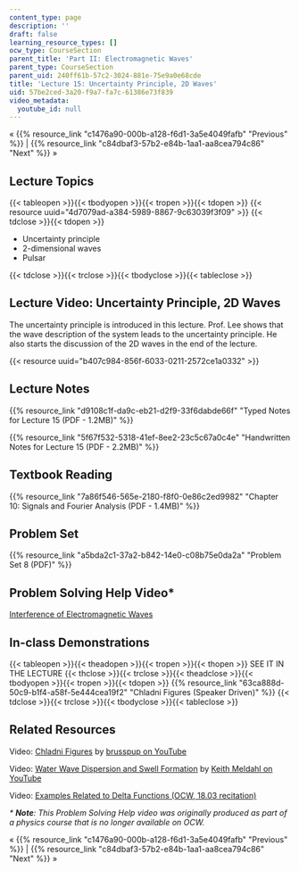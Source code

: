 ```yaml
---
content_type: page
description: ''
draft: false
learning_resource_types: []
ocw_type: CourseSection
parent_title: 'Part II: Electromagnetic Waves'
parent_type: CourseSection
parent_uid: 240ff61b-57c2-3024-881e-75e9a0e68cde
title: 'Lecture 15: Uncertainty Principle, 2D Waves'
uid: 57be2ced-3a20-f9a7-fa7c-61386e73f839
video_metadata:
  youtube_id: null
---
```

« {{% resource_link "c1476a90-000b-a128-f6d1-3a5e4049fafb" "Previous" %}} | {{% resource_link "c84dbaf3-57b2-e84b-1aa1-aa8cea794c86" "Next" %}} »

## Lecture Topics

{{< tableopen >}}{{< tbodyopen >}}{{< tropen >}}{{< tdopen >}}
{{< resource uuid="4d7079ad-a384-5989-8867-9c63039f3f09" >}}
{{< tdclose >}}{{< tdopen >}}

- Uncertainty principle
- 2-dimensional waves
- Pulsar

{{< tdclose >}}{{< trclose >}}{{< tbodyclose >}}{{< tableclose >}}

## Lecture Video: Uncertainty Principle, 2D Waves

The uncertainty principle is introduced in this lecture. Prof. Lee shows that the wave description of the system leads to the uncertainty principle. He also starts the discussion of the 2D waves in the end of the lecture.

{{< resource uuid="b407c984-856f-6033-0211-2572ce1a0332" >}}

## Lecture Notes

{{% resource_link "d9108c1f-da9c-eb21-d2f9-33f6dabde66f" "Typed Notes for Lecture 15 (PDF - 1.2MB)" %}}

{{% resource_link "5f67f532-5318-41ef-8ee2-23c5c67a0c4e" "Handwritten Notes for Lecture 15 (PDF - 2.2MB)" %}}

## Textbook Reading

{{% resource_link "7a86f546-565e-2180-f8f0-0e86c2ed9982" "Chapter 10: Signals and Fourier Analysis (PDF - 1.4MB)" %}}

## Problem Set

{{% resource_link "a5bda2c1-37a2-b842-14e0-c08b75e0da2a" "Problem Set 8 (PDF)" %}}

## Problem Solving Help Video\*

[Interference of Electromagnetic Waves](/courses/res-8-005-vibrations-and-waves-problem-solving-fall-2012/pages/problem-solving-videos/interference-of-electromagnetic-waves-1)

## In-class Demonstrations

{{< tableopen >}}{{< theadopen >}}{{< tropen >}}{{< thopen >}}
SEE IT IN THE LECTURE
{{< thclose >}}{{< trclose >}}{{< theadclose >}}{{< tbodyopen >}}{{< tropen >}}{{< tdopen >}}
{{% resource_link "63ca888d-50c9-b1f4-a58f-5e444cea19f2" "Chladni Figures (Speaker Driven)" %}}
{{< tdclose >}}{{< trclose >}}{{< tbodyclose >}}{{< tableclose >}}

## Related Resources

Video: [Chladni Figures](https://www.youtube.com/watch?v=wvJAgrUBF4w) by [brusspup on YouTube](https://www.youtube.com/channel/UCeQEKFH31vvD-InkTGSvCrA)

Video: [Water Wave Dispersion and Swell Formation](https://www.youtube.com/watch?v=orLlhZw7OoQ) by [Keith Meldahl on YouTube](https://www.youtube.com/channel/UCV3lzpClHNSN0ZpnmRowdHg)

Video: [Examples Related to Delta Functions (OCW, 18.03 recitation)](https://www.youtube.com/watch?v=q0PxCQWG3ic)

*\* **Note**: This Problem Solving Help video was originally produced as part of a physics course that is no longer available on OCW.*

« {{% resource_link "c1476a90-000b-a128-f6d1-3a5e4049fafb" "Previous" %}} | {{% resource_link "c84dbaf3-57b2-e84b-1aa1-aa8cea794c86" "Next" %}} »